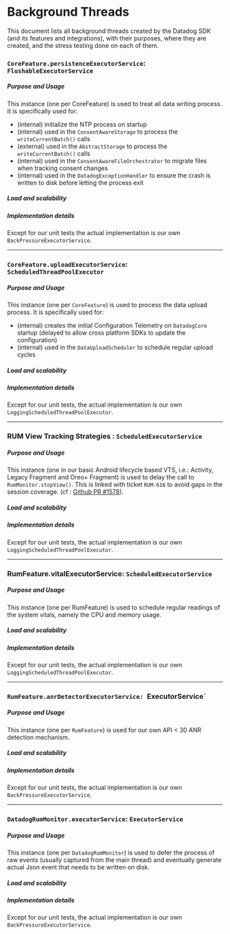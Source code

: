 # Background Threads

This document lists all background threads created by the Datadog SDK (and its features and integrations),
with their purposes, where they are created, and the stress testing done on each of them.

### `CoreFeature.persistenceExecutorService`: `FlushableExecutorService`

##### Purpose and Usage

This instance (one per CoreFeature) is used to treat all data writing process.
It is specifically used for:

- (internal) initialize the NTP process on startup
- (internal) used in the `ConsentAwareStorage` to process the `writeCurrentBatch()` calls
- (external) used in the `AbstractStorage` to process the `writeCurrentBatch()` calls
- (internal) used in the `ConsentAwareFileOrchestrator` to migrate files when tracking consent changes
- (internal) used in the `DatadogExceptionHandler` to ensure the crash is written to disk before letting the process
  exit

##### Load and scalability

##### Implementation details

Except for our unit tests the actual implementation is our own `BackPressureExecutorService`.

---

### `CoreFeature.uploadExecutorService`: `ScheduledThreadPoolExecutor`

##### Purpose and Usage

This instance (one per `CoreFeature`) is used to process the data upload process.
It is specifically used for:

- (internal) creates the initial Configuration Telemetry on `DatadogCore` startup
  (delayed to allow cross platform SDKs to update the configuration)
- (internal) used in the `DataUploadScheduler` to schedule regular upload cycles

##### Load and scalability

##### Implementation details

Except for our unit tests, the actual implementation is our own `LoggingScheduledThreadPoolExecutor`.

---

### RUM View Tracking Strategies : `ScheduledExecutorService`

##### Purpose and Usage

This instance (one in our basic Android lifecycle based VTS, i.e.: Activity, Legacy Fragment and Oreo+ Fragment)
is used to delay the call to `RumMonitor.stopView()`. This is linked with ticket `RUM-616` to avoid gaps in the
session coverage. (cf : [Github PR #1578](https://github.com/DataDog/dd-sdk-android/pull/1578)).

##### Load and scalability

##### Implementation details

Except for our unit tests, the actual implementation is our own `LoggingScheduledThreadPoolExecutor`.

---

### RumFeature.vitalExecutorService: `ScheduledExecutorService`

##### Purpose and Usage

This instance (one per RumFeature) is used to schedule regular readings of the system vitals, namely the CPU and
memory usage.

##### Load and scalability

##### Implementation details

Except for our unit tests, the actual implementation is our own `LoggingScheduledThreadPoolExecutor`.

---

### `RumFeature.anrDetectorExecutorService: `ExecutorService`

##### Purpose and Usage

This instance (one per `RumFeature`) is used for our own API < 30 ANR detection mechanism.

##### Load and scalability

##### Implementation details

Except for our unit tests, the actual implementation is our own `BackPressureExecutorService`.

---

### `DatadogRumMonitor.executorService`: `ExecutorService`

##### Purpose and Usage

This instance (one per `DatadogRumMonitor`) is used to defer the process of raw events (usually captured from the
main thread) and eventually generate actual Json event that needs to be written on disk.

##### Load and scalability

##### Implementation details

Except for our unit tests, the actual implementation is our own `BackPressureExecutorService`.

